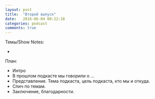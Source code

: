 ```yaml
---
layout: post
title:  "Второй выпуск"
date:   2016-06-04 00:22:18
categories: podcast
comments: true
---
```



Темы/Show Notes:

- 



План:

- Интро
- В прошлом подкасте мы говорили о ...
- Представление. Тема подкаста, цель подкаста, кто мы и откуда.
- Спич по темам.
- Заключение, благодарности. 
